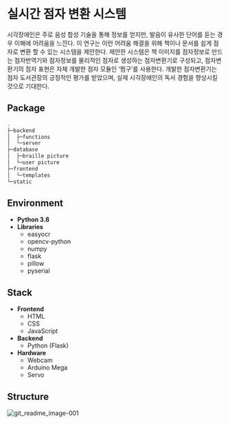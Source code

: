 # 실시간 점자 변환 시스템
   시각장애인은 주로 음성 합성 기술을 통해 정보를 얻지만, 발음이 유사한 단어를 듣는 경우 이해에 어려움을 느낀다. 이 연구는 이런 어려움 해결을 위해 책이나 문서를 쉽게 점자로 변환 할 수 있는 시스템을 제안한다. 제안한 시스템은 책 이미지를 점자정보로 만드는 점자번역기와 점자정보를 물리적인 점자로 생성하는 점자변환기로 구성되고, 점자변환기의 점자 표현은 자체 개발한 점자 모듈인 ‘쩜구’를 사용한다. 개발한 점자변환기는 점자 도서관장의 긍정적인 평가를 받았으며, 실제 시각장애인의 독서 경험을 향상시킬 것으로 기대한다.

## Package
```bash
.
├─backend
│  ├─functions
│  └─server
├─database
│  ├─braille picture
│  └─user picture
├─frontend
│  └─templates
└─static
``` 
    
## Environment
- **Python 3.8**
- **Libraries**
    - easyocr
    - opencv-python
    - numpy
    - flask
    - pillow
    - pyserial
      
## Stack
- **Frontend**
    - HTML
    - CSS
    - JavaScript
- **Backend**
    - Python (Flask)
- **Hardware**
    - Webcam
    - Arduino Mega
    - Servo

## Structure
![git_readme_image-001](https://github.com/user-attachments/assets/161b5fee-1b16-4bc1-9719-64adee64a5a5)
